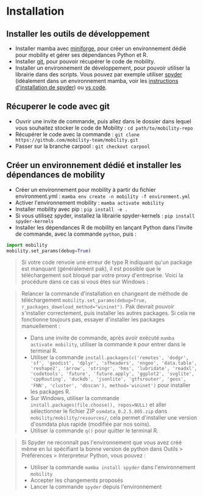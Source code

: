 # Installation
## Installer les outils de développement
- Installer mamba avec [miniforge](https://github.com/conda-forge/miniforge), pour créer un environnement dédié pour mobility et gérer ses dépendances Python et R.
- Installer [git](https://git-scm.com/), pour pouvoir récupérer le code de mobility.
- Installer un environnement de développement, pour pouvoir utiliser la librairie dans des scripts. Vous pouvez par exemple utiliser [spyder](https://www.spyder-ide.org/) (idéalement dans un environnement mamba, voir les [instructions d'installation de spyder](https://docs.spyder-ide.org/current/installation.html#conda-environment)) ou [vs code](https://code.visualstudio.com/).

## Récuperer le code avec git
- Ouvrir une invite de commande, puis allez dans le dossier dans lequel vous souhaitez stocker le code de Mobility : `cd path/to/mobility-repo`
- Récupérer le code avec la commande : `git clone https://github.com/mobility-team/mobility.git`
- Passer sur la branche carpool : `git checkout carpool`

## Créer un environnement dédié et installer les dépendances de mobility
- Créer un environnement pour mobility à partir du fichier environment.yml : `mamba env create -n mobility -f environment.yml`
- Activer l'environnement mobility : `mamba activate mobility`
- Installer mobility avec pip : `pip install -e .`
- Si vous utilisez spyder, installez la librairie spyder-kernels : `pip install spyder-kernels`
- Installer les dépendances R de mobility en lançant Python dans l'invite de commande, avec la commande `python`, puis :
```python
import mobility
mobility.set_params(debug=True)
```

> Si votre code renvoie une erreur de type R indiquant qu'un package est manquant (généralement pak), il est possible que le téléchargement soit bloqué par votre proxy d'entreprise. Voici la procédure dans ce cas si vous êtes sur Windows :

> Relancer la commande d'installation en changeant de méthode de téléchargement `mobility.set_params(debug=True, r_packages_download_method="wininet")`. Pak devrait pouvoir s'installer correctement, puis installer les autres packages.
> Si cela ne fonctionne toujours pas, essayer d'installer les packages manuellement :
> * Dans une invite de commande, après avoir exécuté `mamba activate mobility`, utiliser la commande `R` pour entrer dans le terminal R.
> * Utiliser la commande `install.packages(c('remotes', 'dodgr', 'sf', 'geodist', 'dplyr', 'sfheaders', 'nngeo', 'data.table', 'reshape2', 'arrow', 'stringr', 'hms', 'lubridate', 'readxl', 'codetools', 'future', 'future.apply', 'ggplot2', 'svglite', 'cppRouting', 'duckdb', 'jsonlite', 'gtfsrouter', 'geos', 'FNN', 'cluster', 'dbscan'), method='wininet')` pour installer les packages R.
> * Sur Windows, utiliser la commande `install.packages(file.choose(), repos=NULL)` et aller sélectionner le fichier ZIP `osmdata_0.2.5.005.zip` dans `mobility/mobility/resources/`, cela permet d'installer une version d'osmdata plus rapide (modifiée par nos soins).
> * Utiliser la commande `q()` pour quitter le terminal R.

> Si Spyder ne reconnaît pas l'environnement que vous avez créé même en lui spécifiant la bonne version de python dans Outils > Préférences > Interpreteur Python, vous pouvez :
> * Utiliser la commande `mamba install spyder` dans l'environnement `mobility`
> * Accepter les changements proposés
> * Lancer la commande `spyder` depuis l'environnement